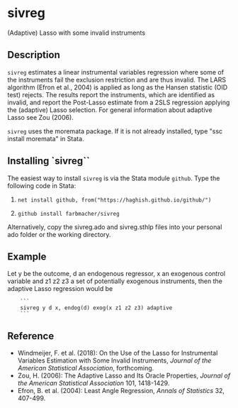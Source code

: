 # sivreg
 (Adaptive) Lasso with some invalid instruments

## Description
 `sivreg` estimates a linear instrumental variables regression where some of the instruments fail the
    exclusion restriction and are thus invalid.  The LARS algorithm (Efron et al., 2004) is applied as
    long as the Hansen statistic (OID test) rejects. The results report the instruments, which are
    identified as invalid, and report the Post-Lasso estimate from a 2SLS regression applying the
    (adaptive) Lasso selection.  For general information about adaptive Lasso see Zou (2006).
    
 `sivreg` uses the moremata package. If it is not already installed, type "ssc install moremata" in
    Stata.

## Installing `sivreg``
 The easiest way to install `sivreg` is via the Stata module `github`. Type the following code in Stata:
 
 1. ```{js}
    net install github, from("https://haghish.github.io/github/")
    ```
 2. ```{js}
    github install farbmacher/sivreg
    ```

 Alternatively, copy the sivreg.ado and sivreg.sthlp files into your personal ado folder or the working directory.

## Example
 Let y be the outcome, d an endogenous regressor, x an exogenous control variable and z1 z2 z3 a set of
    potentially exogenous instruments, then the adaptive Lasso regression would be
        
        ```
        sivreg y d x, endog(d) exog(x z1 z2 z3) adaptive
        ```
        
## Reference
 * Windmeijer, F. et al. (2018): On the Use of the Lasso for Instrumental Variables Estimation with Some
             Invalid Instruments, *Journal of the American Statistical Association*, forthcoming.
 * Zou, H. (2006): The Adaptive Lasso and Its Oracle Properties, *Journal of the American Statistical
             Association* 101, 1418-1429.
 * Efron, B. et al. (2004): Least Angle Regression, *Annals of Statistics* 32, 407-499.
